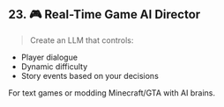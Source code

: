 ## 23. **🎮 Real-Time Game AI Director**

> Create an LLM that controls:

- Player dialogue
- Dynamic difficulty
- Story events based on your decisions

For text games or modding Minecraft/GTA with AI brains.
